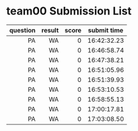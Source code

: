 # team00 Submission List
question | result | score | submit time
----:|----:|-----:|----- 
PA | WA | 0 | 16:42:32.23 
PA | WA | 0 | 16:46:58.74 
PA | WA | 0 | 16:47:38.21 
PA | WA | 0 | 16:51:05.96 
PA | WA | 0 | 16:51:39.93 
PA | WA | 0 | 16:53:10.53 
PA | WA | 0 | 16:58:55.13 
PA | WA | 0 | 17:00:17.81 
PA | WA | 0 | 17:03:08.50 
